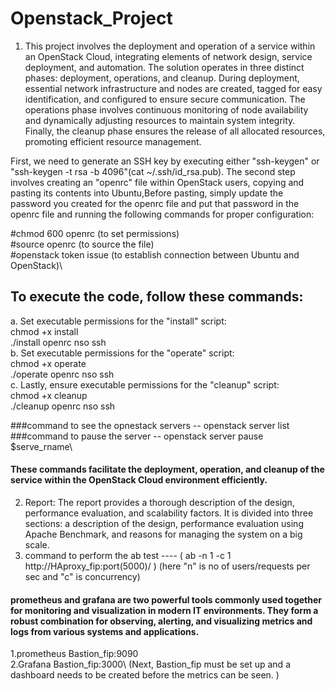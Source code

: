 # Openstack_Project

1. This project involves the deployment and operation of a service within an OpenStack Cloud, integrating elements of network design, service deployment, and automation. The solution operates in three distinct phases: deployment, operations, and cleanup. During deployment, essential network infrastructure and nodes are created, tagged for easy identification, and configured to ensure secure communication. The operations phase involves continuous monitoring of node availability and dynamically adjusting resources to maintain system integrity. Finally, the cleanup phase ensures the release of all allocated resources, promoting efficient resource management.

First, we need to generate an SSH key by executing either "ssh-keygen" or "ssh-keygen -t rsa -b 4096"(cat ~/.ssh/id_rsa.pub). The second step involves creating an "openrc" file within OpenStack users, copying and pasting its contents into Ubuntu,Before pasting, simply update the password you created for the openrc file and put that password in the openrc file and running the following commands for proper configuration:

#chmod 600 openrc        (to set permissions)\
#source openrc           (to source the file)\
#openstack token issue   (to establish connection between Ubuntu and OpenStack)\

## To execute the code, follow these commands:

a. Set executable permissions for the "install" script:\
  chmod +x install\
  ./install openrc nso ssh\
b. Set executable permissions for the "operate" script:\
   chmod +x operate\
   ./operate openrc nso ssh\
c. Lastly, ensure executable permissions for the "cleanup" script:\
   chmod +x cleanup\
   ./cleanup openrc nso ssh




  ###command to see the opnestack servers -- openstack server list\
  ###command to pause the server          -- openstack server pause $serve_rname\
   
#### These commands facilitate the deployment, operation, and cleanup of the service within the OpenStack Cloud environment efficiently.


2. Report: The report provides a thorough description of the design, performance evaluation, and scalability factors. It is divided into three sections: a description of the design, performance evaluation using Apache Benchmark, and reasons for managing the system on a big scale.
3. command to perform the ab test ---- ( ab -n 1 -c 1 http://HAproxy_fip:port(5000)/ ) (here "n" is no of users/requests per sec and "c" is concurrency)


#### prometheus and grafana are two powerful tools commonly used together for monitoring and visualization in modern IT environments. They form a robust combination for observing, alerting, and visualizing metrics and logs from various systems and applications.
1.prometheus  Bastion_fip:9090\
2.Grafana     Bastion_fip:3000\ (Next, Bastion_fip must be set up and a dashboard needs to be created before the metrics can be seen. )
